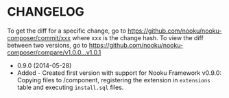CHANGELOG
=========

To get the diff for a specific change, go to https://github.com/nooku/nooku-composer/commit/xxx where xxx is the change hash.
To view the diff between two versions, go to https://github.com/nooku/nooku-composer/compare/v1.0.0...v1.0.1

* 0.9.0 (2014-05-28)
 * Added - Created first version with support for Nooku Framework v0.9.0: Copying files to /component, registering the extension in `extensions` table and executing `install.sql` files.